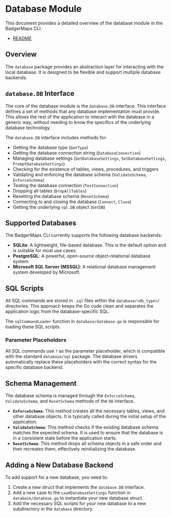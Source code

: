# Database Module

This document provides a detailed overview of the database module in the BadgerMaps CLI.

- [README](../README.md)

## Overview

The `database` package provides an abstraction layer for interacting with the local database. It is designed to be flexible and support multiple database backends.

## `database.DB` Interface

The core of the database module is the `database.DB` interface. This interface defines a set of methods that any database implementation must provide. This allows the rest of the application to interact with the database in a generic way, without needing to know the specifics of the underlying database technology.

The `database.DB` interface includes methods for:

- Getting the database type (`GetType`)
- Getting the database connection string (`DatabaseConnection`)
- Managing database settings (`GetDatabaseSettings`, `SetDatabaseSettings`, `PromptDatabaseSettings`)
- Checking for the existence of tables, views, procedures, and triggers
- Validating and enforcing the database schema (`ValidateSchema`, `EnforceSchema`)
- Testing the database connection (`TestConnection`)
- Dropping all tables (`DropAllTables`)
- Resetting the database schema (`ResetSchema`)
- Connecting to and closing the database (`Connect`, `Close`)
- Getting the underlying `sql.DB` object (`GetDB`)

## Supported Databases

The BadgerMaps CLI currently supports the following database backends:

- **SQLite**: A lightweight, file-based database. This is the default option and is suitable for most use cases.
- **PostgreSQL**: A powerful, open-source object-relational database system.
- **Microsoft SQL Server (MSSQL)**: A relational database management system developed by Microsoft.

## SQL Scripts

All SQL commands are stored in `.sql` files within the `database/<db_type>/` directories. This approach keeps the Go code clean and separates the application logic from the database-specific SQL.

The `sqlCommandLoader` function in `database/database.go` is responsible for loading these SQL scripts.

### Parameter Placeholders

All SQL commands use `?` as the parameter placeholder, which is compatible with the standard `database/sql` package. The database drivers automatically replace these placeholders with the correct syntax for the specific database backend.

## Schema Management

The database schema is managed through the `EnforceSchema`, `ValidateSchema`, and `ResetSchema` methods of the `DB` interface.

- **`EnforceSchema`**: This method creates all the necessary tables, views, and other database objects. It is typically called during the initial setup of the application.
- **`ValidateSchema`**: This method checks if the existing database schema matches the expected schema. It is used to ensure that the database is in a consistent state before the application starts.
- **`ResetSchema`**: This method drops all schema objects in a safe order and then recreates them, effectively reinitializing the database.

## Adding a New Database Backend

To add support for a new database, you need to:

1.  Create a new struct that implements the `database.DB` interface.
2.  Add a new case to the `LoadDatabaseSettings` function in `database/database.go` to instantiate your new database struct.
3.  Add the necessary SQL scripts for your new database to a new subdirectory in the `database` directory.
